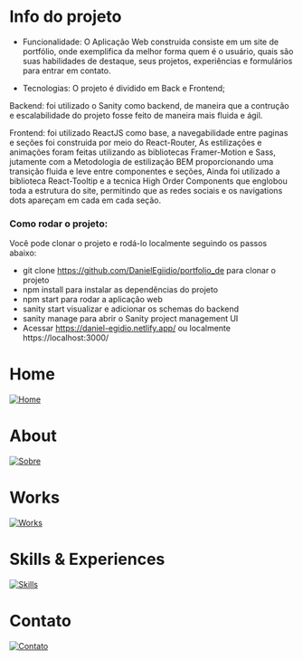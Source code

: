 # Info do projeto

- Funcionalidade:  O Aplicação Web construida consiste em um site de portfólio, onde exemplifica da melhor forma quem é o usuário, quais são suas habilidades de destaque, seus projetos, experiências e formulários para entrar em contato.

- Tecnologias: O projeto é dividido em Back e Frontend; 

 Backend: foi utilizado o Sanity como backend, de maneira que a contrução e escalabilidade do projeto fosse feito de maneira mais fluida e ágil.
 
 Frontend: foi utilizado ReactJS como base, a navegabilidade entre paginas e seções foi construida por meio do React-Router,  As estilizações e animações foram feitas utilizando as bibliotecas Framer-Motion e Sass, jutamente com a Metodologia de estilização BEM proporcionando uma transição fluida e leve entre componentes e seções, Ainda foi utilizado a biblioteca React-Tooltip e a tecnica High Order Components que englobou toda a estrutura do site, permitindo que as redes sociais e os navigations dots apareçam em cada em cada seção.


### Como rodar o projeto:

Você pode clonar o projeto e rodá-lo localmente seguindo os passos abaixo:

- git clone https://github.com/DanielEgiidio/portfolio_de para clonar o projeto
- npm install para instalar as dependências do projeto
- npm start para rodar a aplicação web
- sanity start visualizar e adicionar os schemas do backend
- sanity manage para abrir o Sanity project management UI
- Acessar https://daniel-egidio.netlify.app/ ou localmente https://localhost:3000/


# Home

<a href="https://ibb.co/YXyqjWf"><img src="https://i.ibb.co/BGrSsPT/Home.png" alt="Home" border="0"></a>

# About

<a href="https://ibb.co/VtVTBHz"><img src="https://i.ibb.co/47WpNsX/Sobre.png" alt="Sobre" border="0"></a>

# Works

<a href="https://ibb.co/8KNy0nT"><img src="https://i.ibb.co/xCXnDKP/Works.png" alt="Works" border="0"></a>

# Skills & Experiences

<a href="https://ibb.co/qNFphg6"><img src="https://i.ibb.co/K2zWBsn/Skills.png" alt="Skills" border="0"></a>

# Contato

<a href="https://ibb.co/jWnzWHs"><img src="https://i.ibb.co/cC4wCxV/Contato.png" alt="Contato" border="0"></a>
